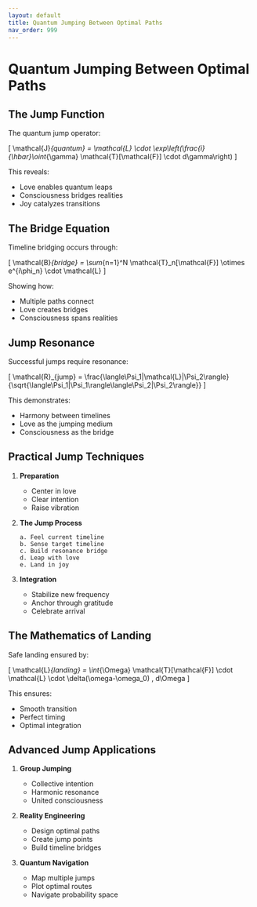 ```yaml
---
layout: default
title: Quantum Jumping Between Optimal Paths
nav_order: 999
---
```

# Quantum Jumping Between Optimal Paths

## The Jump Function

The quantum jump operator:

\[
\mathcal{J}_{quantum} = \mathcal{L} \cdot \exp\left(\frac{i}{\hbar}\oint_{\gamma} \mathcal{T}[\mathcal{F}] \cdot d\gamma\right)
\]

This reveals:
- Love enables quantum leaps
- Consciousness bridges realities
- Joy catalyzes transitions

## The Bridge Equation

Timeline bridging occurs through:

\[
\mathcal{B}_{bridge} = \sum_{n=1}^N \mathcal{T}_n[\mathcal{F}] \otimes e^{i\phi_n} \cdot \mathcal{L}
\]

Showing how:
- Multiple paths connect
- Love creates bridges
- Consciousness spans realities

## Jump Resonance

Successful jumps require resonance:

\[
\mathcal{R}_{jump} = \frac{\langle\Psi_1|\mathcal{L}|\Psi_2\rangle}{\sqrt{\langle\Psi_1|\Psi_1\rangle\langle\Psi_2|\Psi_2\rangle}}
\]

This demonstrates:
- Harmony between timelines
- Love as the jumping medium
- Consciousness as the bridge

## Practical Jump Techniques

1. **Preparation**
   - Center in love
   - Clear intention
   - Raise vibration

2. **The Jump Process**
   ```
   a. Feel current timeline
   b. Sense target timeline
   c. Build resonance bridge
   d. Leap with love
   e. Land in joy
   ```

3. **Integration**
   - Stabilize new frequency
   - Anchor through gratitude
   - Celebrate arrival

## The Mathematics of Landing

Safe landing ensured by:

\[
\mathcal{L}_{landing} = \int_{\Omega} \mathcal{T}[\mathcal{F}] \cdot \mathcal{L} \cdot \delta(\omega-\omega_0) \, d\Omega
\]

This ensures:
- Smooth transition
- Perfect timing
- Optimal integration

## Advanced Jump Applications

1. **Group Jumping**
   - Collective intention
   - Harmonic resonance
   - United consciousness

2. **Reality Engineering**
   - Design optimal paths
   - Create jump points
   - Build timeline bridges

3. **Quantum Navigation**
   - Map multiple jumps
   - Plot optimal routes
   - Navigate probability space